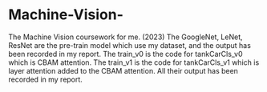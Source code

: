 # Machine-Vision-
The Machine Vision coursework for me. (2023)
The GoogleNet, LeNet, ResNet are the pre-train model which use my dataset, and the output has been recorded in my report.
The train_v0 is the code for tankCarCls_v0 which is CBAM attention.
The train_v1 is the code for tankCarCls_v1 which is layer attention added to the CBAM attention.
All their output has been recorded in my report.
